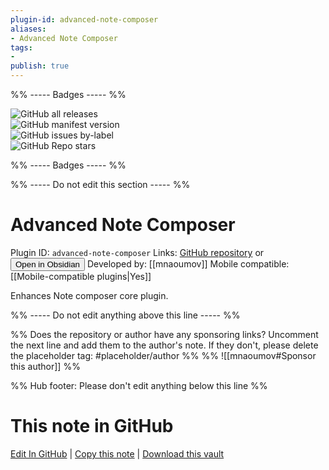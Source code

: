 ```yaml
---
plugin-id: advanced-note-composer
aliases:
- Advanced Note Composer
tags: 
- 
publish: true
---
```


%% ----- Badges ----- %%

![GitHub all releases](https://img.shields.io/github/downloads/mnaoumov/obsidian-advanced-note-composer/total?color=573E7A&logo=github&style=for-the-badge)   
![GitHub manifest version](https://img.shields.io/github/manifest-json/v/mnaoumov/obsidian-advanced-note-composer?color=573E7A&logo=github&style=for-the-badge)   
![GitHub issues by-label](https://img.shields.io/github/issues/mnaoumov/obsidian-advanced-note-composer/help%20wanted?color=573E7A&logo=github&style=for-the-badge)   
![GitHub Repo stars](https://img.shields.io/github/stars/mnaoumov/obsidian-advanced-note-composer?color=573E7A&logo=github&style=for-the-badge)

%% ----- Badges ----- %%

%% ----- Do not edit this section ----- %%

# Advanced Note Composer

Plugin ID: `advanced-note-composer`
Links: [GitHub repository](https://github.com/mnaoumov/obsidian-advanced-note-composer) or [<button id=HH>Open in Obsidian</button>](obsidian://show-plugin?id=advanced-note-composer)
Developed by: [[mnaoumov]]
Mobile compatible: [[Mobile-compatible plugins|Yes]]

Enhances Note composer core plugin.

%% ----- Do not edit anything above this line ----- %% 

%% Does the repository or author have any sponsoring links? Uncomment the next line and add them to the author's note. If they don't, please delete the placeholder tag: #placeholder/author %%
%% ![[mnaoumov#Sponsor this author]] %%

%% Hub footer: Please don't edit anything below this line %%

# This note in GitHub

<span class="git-footer">[Edit In GitHub](https://github.dev/obsidian-community/obsidian-hub/blob/main/02%20-%20Community%20Expansions/02.05%20All%20Community%20Expansions/Plugins/advanced-note-composer.md "git-hub-edit-note") | [Copy this note](https://raw.githubusercontent.com/obsidian-community/obsidian-hub/main/02%20-%20Community%20Expansions/02.05%20All%20Community%20Expansions/Plugins/advanced-note-composer.md "git-hub-copy-note") | [Download this vault](https://github.com/obsidian-community/obsidian-hub/archive/refs/heads/main.zip "git-hub-download-vault") </span>
